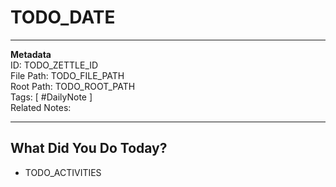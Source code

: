 # TODO_DATE
---
**Metadata**  
ID: TODO_ZETTLE_ID  
File Path: TODO_FILE_PATH  
Root Path: TODO_ROOT_PATH  
Tags: [ #DailyNote ]  
Related Notes:  

---
 
## What Did You Do Today?
* TODO_ACTIVITIES
